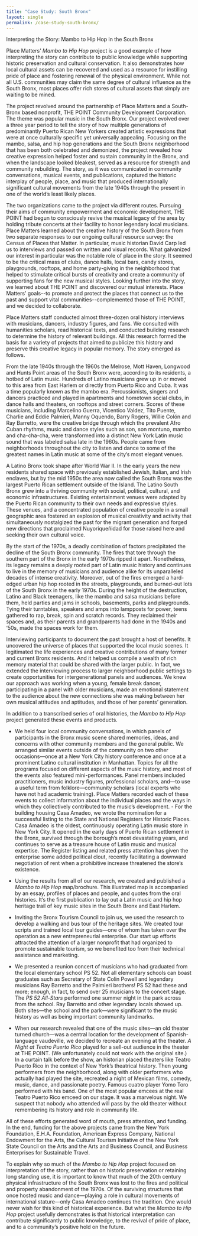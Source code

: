 ```yaml
---
title: "Case Study: South Bronx"
layout: single
permalink: /case-study-south-bronx/
---
```


Interpreting the Story: Mambo to Hip Hop in the South Bronx

Place Matters’ *Mambo to Hip Hop* project is a good example of how interpreting the story can contribute to public knowledge while supporting historic preservation and cultural conservation. It also demonstrates how local cultural assets can be recovered and used as a resource for instilling pride of place and fostering renewal of the physical environment. While not all U.S. communities may claim the same degree of cultural influence as the South Bronx, most places offer rich stores of cultural assets that simply are waiting to be mined.

The project revolved around the partnership of Place Matters and a South-Bronx based nonprofit, THE POINT Community Development Corporation. The theme was popular music in the South Bronx. Our project evolved over a three year period to tell the story of how multiple generations of predominantly Puerto Rican New Yorkers created artistic expressions that were at once culturally specific yet universally appealing. Focusing on the mambo, salsa, and hip hop generations and the South Bronx neighborhood that has been both celebrated and demonized, the project revealed how creative expression helped foster and sustain community in the Bronx, and when the landscape looked bleakest, served as a resource for strength and community rebuilding. The story, as it was communicated in community conversations, musical events, and publications, captured the historic interplay of people, place, and music that produced internationally significant cultural movements from the late 1940s through the present in one of the world’s least likely places.

The two organizations came to the project via different routes. Pursuing their aims of community empowerment and economic development, THE POINT had begun to consciously revive the musical legacy of the area by holding tribute concerts at their facility to honor legendary local musicians. Place Matters learned about the creative history of the South Bronx from two separate responses to our ongoing cultural resource survey: the Census of Places that Matter. In particular, music historian David Carp led us to interviews and passed on written and visual records. What galvanized our interest in particular was the notable role of place in the story. It seemed to be the critical mass of clubs, dance halls, local bars, candy stores, playgrounds, rooftops, and home party-giving in the neighborhood that helped to stimulate critical bursts of creativity and create a community of supporting fans for the new musical styles. Looking further into the story, we learned about THE POINT and discovered our mutual interests. Place Matters’ goals--to promote and protect the places that connect us to the past and support vital communities--complemented those of THE POINT, and we decided to collaborate.

Place Matters staff conducted almost three-dozen oral history interviews with musicians, dancers, industry figures, and fans. We consulted with humanities scholars, read historical texts, and conducted building research to determine the history of relevant buildings. All this research formed the basis for a variety of projects that aimed to publicize this history and preserve this creative legacy in popular memory. The story emerged as follows.

From the late 1940s through the 1960s the Melrose, Mott Haven, Longwood and Hunts Point areas of the South Bronx were, according to its residents, a hotbed of Latin music. Hundreds of Latino musicians grew up in or moved to this area from East Harlem or directly from Puerto Rico and Cuba. It was a time popularly known as the mambo era. Percussionists, singers and dancers practiced and played in apartments and hometown social clubs, in dance halls and theaters, on rooftops and street corners. Scores of these musicians, including Marcelino Guerra, Vicentico Valdez, Tito Puente, Charlie and Eddie Palmieri, Manny Oquendo, Barry Rogers, Willie Colón and Ray Barretto, were the creative bridge through which the prevalent Afro Cuban rhythms, music and dance styles such as son, son montuno, mambo and cha-cha-cha, were transformed into a distinct New York Latin music sound that was labeled salsa late in the 1960s. People came from neighborhoods throughout the city to listen and dance to some of the greatest names in Latin music at some of the city’s most elegant venues.

A Latino Bronx took shape after World War II. In the early years the new residents shared space with previously established Jewish, Italian, and Irish enclaves, but by the mid 1950s the area now called the South Bronx was the largest Puerto Rican settlement outside of the Island. The Latino South Bronx grew into a thriving community with social, political, cultural, and economic infrastructures. Existing entertainment venues were adapted by the Puerto Rican community to their own needs and expressive styles. These venues, and a concentrated population of creative people in a small geographic area fostered an explosion of musical creativity and activity that simultaneously nostalgized the past for the migrant generation and forged new directions that proclaimed Nuyoriqueñidad for those raised here and seeking their own cultural voice.

By the start of the 1970s, a deadly combination of factors precipitated the decline of the South Bronx community. The fires that tore through the southern part of the Bronx in the early 1970s ripped it apart. Nonetheless, its legacy remains a deeply rooted part of Latin music history and continues to live in the memory of musicians and audience alike for its unparalleled decades of intense creativity. Moreover, out of the fires emerged a hard-edged urban hip hop rooted in the streets, playgrounds, and burned-out lots of the South Bronx in the early 1970s. During the height of the destruction, Latino and Black teenagers, like the mambo and salsa musicians before them, held parties and jams in schools, basements, parks and playgrounds. Tying their turntables, speakers and amps into lampposts for power, teens gathered to rap, break, spin and scratch records. They reclaimed their spaces and, as their parents and grandparents had done in the 1940s and ‘50s, made the spaces work for them.

Interviewing participants to document the past brought a host of benefits. It uncovered the universe of places that supported the local music scenes. It legitimated the life experiences and creative contributions of many former and current Bronx residents. And it helped us compile a wealth of rich memory material that could be shared with the larger public. In fact, we extended the interviewing process to larger neighborhood public settings to create opportunities for intergenerational panels and audiences. We knew our approach was working when a young, female break dancer, participating in a panel with older musicians, made an emotional statement to the audience about the new connections she was making between her own musical attitudes and aptitudes, and those of her parents’ generation.

In addition to a transcribed series of oral histories, the *Mambo to Hip Hop* project generated these events and products.  

- We held four local community conversations, in which panels of  participants in the Bronx music scene shared memories, ideas, and  concerns with other community members and the general public. We  arranged similar events outside of the community on two other  occasions—once at a New York City history conference and once at a  prominent Latino cultural institution in Manhattan. Topics for all  the programs focused on different aspects of the music history, and  most of the events also featured mini-performances. Panel members  included practitioners, music industry figures, professional  scholars, and—to use a useful term from folklore—community scholars  (local experts who have not had academic training). Place Matters  recorded each of these events to collect information about the  individual places and the ways in which they collectively  contributed to the music’s development. - For the building housing Casa Amadeo, we wrote the nomination for a  successful listing to the State and National Registers for  Historic Places. Casa Amadeo is the oldest, continuously operating  Latin music store in New York City. It opened in the early days of  Puerto Rican settlement in the Bronx, survived through the borough’s  most devastating years, and continues to serve as a treasure house  of Latin music and musical expertise. The Register listing and  related press attention has given the enterprise some added  political clout, recently facilitating a downward negotiation of  rent when a prohibitive increase threatened the store’s existence.

- Using the results from all of our research, we created and published  a *Mambo to Hip Hop* map/brochure. This illustrated map is  accompanied by an essay, profiles of places and people, and quotes  from the oral histories. It’s the first publication to lay out a  Latin music and hip hop heritage trail of key music sites in the  South Bronx and East Harlem.
- Inviting the Bronx Tourism Council to join us, we used the research  to develop a walking and bus tour of the heritage sites. We created  tour scripts and trained local tour guides—one of whom has taken  over the operation as a new entrepreneurial enterprise. Our start up  efforts attracted the attention of a larger nonprofit that had  organized to promote sustainable tourism, so we benefited too from  their technical assistance and marketing.
- We presented a reunion concert of musicians who had graduated from  the local elementary school PS 52. Not all elementary schools can  boast graduates such as Secretary of State Colin Powell and  legendary musicians Ray Barretto and the Palmieri brothers! PS 52  had these and more; enough, in fact, to send over 25 musicians to  the concert stage. The *PS 52 All-Stars* performed one summer night  in the park across from the school. Ray Barretto and other legendary  locals showed up. Both sites—the school and the park—were  significant to the music history as well as being important  community landmarks.
- When our research revealed that one of the music sites—an old  theater turned church—was a central location for the development of  Spanish-language vaudeville, we decided to recreate an evening at  the theater. *A Night at Teatro Puerto Rico* played for a sell-out  audience in the theater at THE POINT. (We unfortunately could not  work with the original site.) In a curtain talk before the show, an  historian placed theaters like Teatro Puerto Rico in the context of  New York’s theatrical history. Then young performers from the  neighborhood, along with older performers who actually had played  the site, recreated a night of Mexican films, comedy, music, dance,  and passionate poetry. Famous cuatro player Yomo Toro performed with  his band. One of the most popular emcees at the real Teatro Puerto  Rico emceed on our stage. It was a marvelous night. We suspect that  nobody who attended will pass by the old theater without remembering  its history and role in community life.

All of these efforts generated word of mouth, press attention, and funding. In the end, funding for the above projects came from the New York Foundation, E.H.A. Foundation, American Express Company, National Endowment for the Arts, the Cultural Tourism Initiative of the New York State Council on the Arts and the Arts and Business Council, and Business Enterprises for Sustainable Travel.

To explain why so much of the *Mambo to Hip Hop* project focused on interpretation of the story, rather than on historic preservation or retaining long standing use, it is important to know that much of the 20th century physical infrastructure of the South Bronx was lost to the fires and political and property abandonment of the 1970s. Of the surviving structures that once hosted music and dance—playing a role in cultural movements of international stature—only Casa Amadeo continues the tradition. One would never wish for this kind of historical experience. But what the *Mambo to Hip Hop* project usefully demonstrates is that historical interpretation can contribute significantly to public knowledge, to the revival of pride of place, and to a community’s positive hold on the future.

